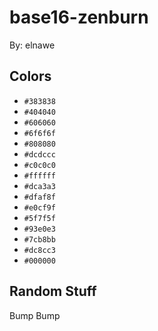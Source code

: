 # base16-zenburn

By: elnawe

## Colors

* `#383838`
* `#404040`
* `#606060`
* `#6f6f6f`
* `#808080`
* `#dcdccc`
* `#c0c0c0`
* `#ffffff`
* `#dca3a3`
* `#dfaf8f`
* `#e0cf9f`
* `#5f7f5f`
* `#93e0e3`
* `#7cb8bb`
* `#dc8cc3`
* `#000000`

## Random Stuff

Bump
Bump
